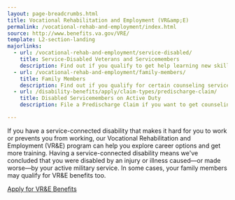 ```yaml
---
layout: page-breadcrumbs.html
title: Vocational Rehabilitation and Employment (VR&amp;E)
permalink: /vocational-rehab-and-employment/index.html
source: http://www.benefits.va.gov/VRE/
template: L2-section-landing
majorlinks:
  - url: /vocational-rehab-and-employment/service-disabled/
    title: Service-Disabled Veterans and Servicemembers
    description: Find out if you qualify to get help learning new skills, finding a new job, or returning to your old job. 
  - url: /vocational-rehab-and-employment/family-members/
    title: Family Members
    description: Find out if you qualify for certain counseling services, training, and education benefits.
  - url: /disability-benefits/apply/claim-types/predischarge-claim/
    title: Disabled Servicemembers on Active Duty
    description: File a Predischarge Claim if you want to get counseling, retraining, and education benefits while on active duty.

---
```

If you have a service-connected disability that makes it hard for you to work or prevents you from working, our Vocational Rehabilitation and Employment (VR&amp;E) program can help you explore career options and get more training. Having a service-connected disability means we've concluded that you were disabled by an injury or illness caused—or made worse—by your active military service. In some cases, your family members may qualify for VR&amp;E benefits too. 


<div class="section do">
  <div class="row">
    <div class="small-12 columns">
      <div class="actions">
        <a href="/vocational-rehab-and-employment/apply-vre/" class="usa-button-primary va-button-primary usa-button-big">Apply for VR&amp;E Benefits</a>
      </div>
    </div>
  </div>
</div>
